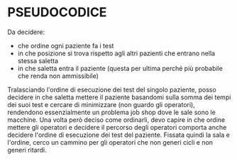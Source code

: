 # PSEUDOCODICE
Da decidere:
- che ordine ogni paziente fa i test
- in che posizione si trova rispetto agli altri pazienti che entrano nella stessa saletta
- in che saletta entra il paziente (questa per ultima perché più probabile che renda non ammissibile)

Tralasciando l'ordine di esecuzione dei test del singolo paziente, posso decidere in che
saletta mettere il paziente basandomi sulla somma dei tempi dei suoi test e cercare di minimizzare (non guardo
gli operatori), rendendono essenzialmente un problema job shop dove le sale sono le macchine.
Una volta però deciso come ordinarli, devo capire in che ordine mettere gli operatori e decidere
il percorso degli operatori comporta anche decidere l'ordine di esecuzione dei test del paziente.
Fissata quindi la sala e l'ordine, cerco un cammino per gli operatori che non generi cicli e non generi ritardi.